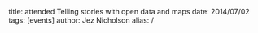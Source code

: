 title: attended Telling stories with open data and maps
date: 2014/07/02
tags: [events]
author: Jez Nicholson
alias: /
